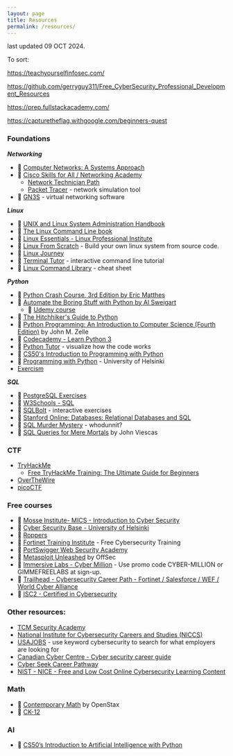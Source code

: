 ```yaml
---
layout: page
title: Resources
permalink: /resources/
---
```

last updated 09 OCT 2024.

To sort:

https://teachyourselfinfosec.com/

https://github.com/gerryguy311/Free_CyberSecurity_Professional_Development_Resources

https://prep.fullstackacademy.com/

https://capturetheflag.withgoogle.com/beginners-quest

### Foundations

***Networking***
- 📖 [Computer Networks: A Systems Approach](https://book.systemsapproach.org/index.html)
- 🏫 [Cisco Skills for All / Networking Academy](https://www.netacad.com/)  
    - [Network Technician Path](https://skillsforall.com/career-path/network-technician?courseLang=en-US)
    - [Packet Tracer](https://www.netacad.com/courses/packet-tracer) - network simulation tool
- 🧰 [GN3S](https://www.gns3.com/software) - virtual networking software 
    
***Linux***
- 📖 [UNIX and Linux System Administration Handbook](https://www.admin.com/)
- 📖 [The Linux Command Line book](https://linuxcommand.org/tlcl.php)
- 📖 [Linux Essentials - Linux Professional Institute](https://learning.lpi.org/en/learning-materials/010-160/)
- 🏫 [Linux From Scratch](https://www.linuxfromscratch.org/) - Build your own linux system from source code.
- 🏫 [Linux Journey](https://linuxjourney.com/)
- 🏫 [Terminal Tutor](https://www.terminaltutor.com/) - interactive command line tutorial
- 📖 [Linux Command Library](https://linuxcommandlibrary.com/) - cheat sheet

***Python***
- 📖 [Python Crash Course, 3rd Edition by Eric Matthes](https://nostarch.com/python-crash-course-3rd-edition)
- 📖 [Automate the Boring Stuff with Python by Al Sweigart](https://automatetheboringstuff.com/)
    - 🏫 [Udemy course](https://www.udemy.com/course/automate)
- 📖 [The Hitchhiker's Guide to Python](https://docs.python-guide.org/)
- 📖 [Python Programming: An Introduction to Computer Science (Fourth Edition)](https://fbeedle.com/our-books/33-python-programming-an-introduction-to-computer-science-3rd-ed-9781590282977.html) by John M. Zelle
- 🏫 [Codecademy - Learn Python 3](https://www.codecademy.com/learn/learn-python-3)
- 🏫 [Python Tutor](https://pythontutor.com/visualize.html#mode=edit) - visualize how the code works
- 🏫 [CS50's Introduction to Programming with Python](https://cs50.harvard.edu/python/2022/)
- 🏫 [Programming with Python](https://programming-24.mooc.fi/) - University of Helsinki
-  [Exercism](https://exercism.org/)

***SQL***
- 🏫 [PostgreSQL Exercises](https://pgexercises.com/)
- 🏫 [W3Schools - SQL](https://www.w3schools.com/sql/default.asp)
- 🏫 [SQLBolt](https://sqlbolt.com/) - interactive exercises
- 🏫 [Stanford Online: Databases: Relational Databases and SQL](https://online.stanford.edu/courses/soe-ydatabases0005-databases-relational-databases-and-sql)
- 🏫 [SQL Murder Mystery](https://mystery.knightlab.com/) - whodunnit?
- 📖 [SQL Queries for Mere Mortals](https://www.oreilly.com/library/view/sql-queries-for/9780134858432/) by John Viescas

### CTF
- [TryHackMe](https://tryhackme.com/)
    - [Free TryHackMe Training: The Ultimate Guide for Beginners](https://tryhackme.com/r/resources/blog/free_path)
- [OverTheWire](https://overthewire.org/wargames/)
- [picoCTF](https://picoctf.org/)

### Free courses
- 🏫 [Mosse Institute- MICS - Introduction to Cyber Security](https://www.mosse-institute.com/certifications/mics-introduction-to-cyber-security.html)
- 🏫 [Cyber Security Base - University of Helsinki](https://cybersecuritybase.mooc.fi/)
- 🏫 [Roppers](https://www.roppers.org/)
- 🏫 [Fortinet Training Institute](https://training.fortinet.com/) - Free Cybersecurity Training
- 🏫 [PortSwigger Web Security Academy](https://portswigger.net/web-security)
- 🏫 [Metasploit Unleashed](https://www.offsec.com/metasploit-unleashed/) by OffSec
- 🏫 [Immersive Labs - Cyber Million](https://community.immersivelabs.online/register) - Use promo code CYBER-MILLION or GIMMEFREELABS at sign-up.
- 🏫 [Trailhead - Cybersecurity Career Path - Fortinet / Salesforce / WEF / World Cyber Alliance](https://trailhead.salesforce.com/en/career-path/cybersecurity/)
- 🏫 [ISC2 - Certified in Cybersecurity](https://www.isc2.org/landing/1mcc)

### Other resources:
- [TCM Security Academy](https://academy.tcm-sec.com/)
- [National Institute for Cybersecurity Careers and Studies (NICCS)](https://niccs.cisa.gov/cybersecurity-career-resources/additional-resources)
- [USAJOBS](https://www.usajobs.gov/) - use keyword cybersecurity to search for what employers are looking for
- [Canadian Cyber Centre - Cyber security career guide](https://www.cyber.gc.ca/en/guidance/cyber-security-career-guide)
- [Cyber Seek Career Pathway](https://www.cyberseek.org/pathway.html)
- [NIST - NICE - Free and Low Cost Online Cybersecurity Learning Content](https://www.nist.gov/itl/applied-cybersecurity/nice/resources/online-learning-content)

### Math
- 📖 [Contemporary Math](https://openstax.org/details/books/contemporary-mathematics) by OpenStax
- 📖 [CK-12](https://www.ck12.org/student/)

### AI
- 🏫 [CS50’s Introduction to Artificial Intelligence with Python](https://cs50.harvard.edu/ai/2024/)